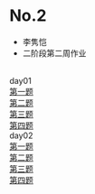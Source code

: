 # No.2
- 李隽恺
- 二阶段第二周作业
<br>
day01<br>
<a href="https://github.com/wklmtt/No.2/blob/master/day01/01.html">第一题</a><br>
<a href="https://github.com/wklmtt/No.2/blob/master/day01/02.html">第二题</a><br>
<a href="https://github.com/wklmtt/No.2/blob/master/day01/03.html">第三题</a><br>
<a href="https://github.com/wklmtt/No.2/blob/master/day01/04.html">第四题</a>
<br>
day02<br>
<a href="https://github.com/wklmtt/No.2/blob/master/day02/01.html">第一题</a><br>
<a href="https://github.com/wklmtt/No.2/blob/master/day02/02.html">第二题</a><br>
<a href="https://github.com/wklmtt/No.2/blob/master/day02/03.html">第三题</a><br>
<a href="https://github.com/wklmtt/No.2/blob/master/day02/04.html">第四题</a>
<br>
